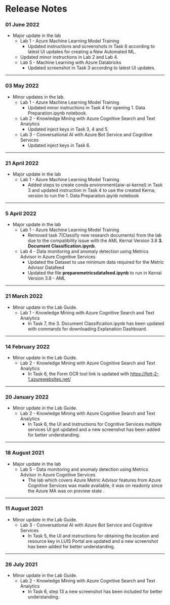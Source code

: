 # Release Notes

### 01 June 2022
* Major update in the lab
  * Lab 1 - Azure Machine Learning Model Training
    - Updated instructions and screenshots in Task 6 according to latest UI updates for creating a New Automated ML.
  * Updated minor instructions in Lab 2 and Lab 4.
  * Lab 5 - Machine Learning with Azure Databricks
    - Updated screenshot in Task 3 according to latest UI updates.
-----------------------------------------------------------------

### 03 May 2022
* Minor updates in the lab.
  * Lab 1 - Azure Machine Learning Model Training
    - Updated minor instructions in Task 4 for opening 1. Data Preparation.ipynb notebook.
  * Lab 2 - Knowledge Mining with Azure Cognitive Search and Text Analytics
    - Updated inject keys in Task 3, 4 and 5.
  * Lab 3 - Conversational AI with Azure Bot Service and Cognitive Services
    - Updated inject keys in Task 6.
-----------------------------------------------------------------

### 21 April 2022
* Major update in the lab
  * Lab 1 - Azure Machine Learning Model Training
    - Added steps to create conda environment(aiw-ai-kernel) in Task 3 and updated instruction in Task 4 to use the created Kerna; version to run the 1. Data Preparation.ipynb notebook
-----------------------------------------------------------------

### 5 April 2022
* Major update in the lab
  * Lab 1 - Azure Machine Learning Model Training
    - Removed task 7(Classify new research documents) from the lab due to the compatibility issue with the AML Kernal Version 3.8 **3. Document Classification.ipynb**.
  * Lab 4 - Data monitoring and anomaly detection using Metrics Advisor in Azure Cognitive Services
    - Updated the Dataset to use minimum data required for the Metric Advisor Datafeed
    - Updated the file **preparemetricsdatafeed.ipynb** to run in Kernal Version 3.8 - AML
-----------------------------------------------------------------

### 21 March 2022
* Minor update in the Lab Guide.
  * Lab 1 - Knowledge Mining with Azure Cognitive Search and Text Analytics
    - In Task 7, the 3. Document Classification.ipynb has been updated with commands for downloading Explanation Dashboard.
-----------------------------------------------------------------

### 14 February 2022
* Minor update in the Lab Guide.
  * Lab 2 - Knowledge Mining with Azure Cognitive Search and Text Analytics
    - In Task 6, the Form OCR tool link is updated with https://fott-2-1.azurewebsites.net/
-----------------------------------------------------------------

### 20 January 2022
* Minor update in the Lab Guide.
  * Lab 2 - Knowledge Mining with Azure Cognitive Search and Text Analytics
    - In Task 6, the UI and instructions for Cognitive Services multiple services UI got updated and a new screenshot has been added for better understanding. 
-----------------------------------------------------------------

### 18 August 2021
* Major update in the lab
  * Lab 5 - Data monitoring and anomaly detection using Metrics Advisor in Azure Cognitive Services
    - The lab which covers Azure Metric Advisor features from Azure Cognitive Services was made available, it was on readonly since the Azure MA was on preview state
.
-----------------------------------------------------------------

### 11 August 2021
* Minor update in the Lab Guide.
  * Lab 3 - Conversational AI with Azure Bot Service and Cognitive Services
    - In Task 5, the UI and instructions for obtaining the location and resource key in LUIS Portal are updated and a new screenshot has been added for better understanding. 
-----------------------------------------------------------------

### 26 July 2021
* Minor update in the Lab Guide.
  * Lab 2 - Knowledge Mining with Azure Cognitive Search and Text Analytics
    - In Task 6, step 13 a new screenshot has been included for better understanding.
